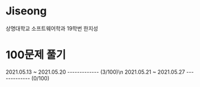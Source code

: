 # Jiseong
상명대학교 소프트웨어학과 19학번 한지성


# 100문제 풀기
2021.05.13 ~ 2021.05.20 ------------- (3/100)\n
2021.05.21 ~ 2021.05.27 ------------- (0/100)
